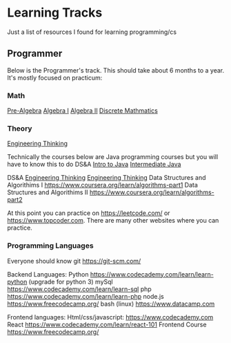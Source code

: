 # Learning Tracks
Just a list of resources I found for learning programming/cs

## Programmer
Below is the Programmer's track. This should take about 6 months to a year. It's mostly focused on practicum:

### Math
[Pre-Algebra](www.khanacademy.com)
[Algebra I](www.khanacademy.com)
[Algebra II](www.khanacademy.com)
[Discrete Mathmatics](https://www.youtube.com/watch?v=A3Ffwsnad0k&list=PLl-gb0E4MII28GykmtuBXNUNoej-vY5Rz)

### Theory
[Engineering Thinking](https://www.edx.org/cs50)

Technically the courses below are Java programming courses but you will have to know this to do DS&A
[Intro to Java](https://www.codecademy.com/learn/learn-java)
[Intermediate Java](https://www.codecademy.com/learn/learn-intermediate-java)


DS&A
[Engineering Thinking](https://www.edx.org/cs50)
[Engineering Thinking](https://www.edx.org/cs50)
Data Structures and Algorithims I https://www.coursera.org/learn/algorithms-part1
Data Structures and Algorithims II https://www.coursera.org/learn/algorithms-part2

At this point you can practice on https://leetcode.com/ or https://www.topcoder.com. There are many other websites where you can practice.

### Programming Languages
Everyone should know git https://git-scm.com/

Backend Languages:
Python https://www.codecademy.com/learn/learn-python (upgrade for python 3)
mySql https://www.codecademy.com/learn/learn-sql
php https://www.codecademy.com/learn/learn-php
node.js https://www.freecodecamp.org/
bash (linux) https://www.datacamp.com 

Frontend languages:
Html/css/javascript: https://www.codecademy.com
React https://www.codecademy.com/learn/react-101
Frontend Course https://www.freecodecamp.org/

